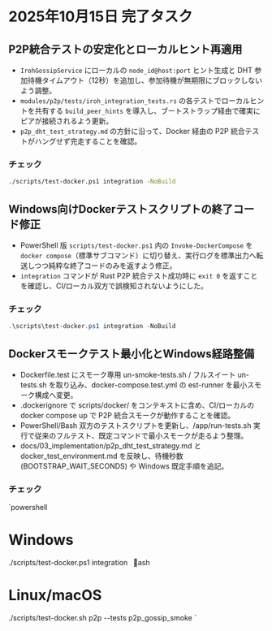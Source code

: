 # 2025年10月15日 完了タスク

## P2P統合テストの安定化とローカルヒント再適用
- `IrohGossipService` にローカルの `node_id@host:port` ヒント生成と DHT 参加待機タイムアウト（12秒）を追加し、参加待機が無期限にブロックしないよう調整。
- `modules/p2p/tests/iroh_integration_tests.rs` の各テストでローカルヒントを共有する `build_peer_hints` を導入し、ブートストラップ経由で確実にピアが接続されるよう更新。
- `p2p_dht_test_strategy.md` の方針に沿って、Docker 経由の P2P 統合テストがハングせず完走することを確認。

### チェック
```bash
./scripts/test-docker.ps1 integration -NoBuild
```

## Windows向けDockerテストスクリプトの終了コード修正
- PowerShell 版 `scripts/test-docker.ps1` 内の `Invoke-DockerCompose` を `docker compose`（標準サブコマンド）に切り替え、実行ログを標準出力へ転送しつつ純粋な終了コードのみを返すよう修正。
- `integration` コマンドが Rust P2P 統合テスト成功時に `exit 0` を返すことを確認し、CI/ローカル双方で誤検知されないようにした。

### チェック
```powershell
.\scripts\test-docker.ps1 integration -NoBuild
```

## Dockerスモークテスト最小化とWindows経路整備
- Dockerfile.test にスモーク専用 
un-smoke-tests.sh / フルスイート 
un-tests.sh を取り込み、docker-compose.test.yml の 	est-runner を最小スモーク構成へ変更。
- .dockerignore で scripts/docker/ をコンテキストに含め、CI/ローカルの docker compose up で P2P 統合スモークが動作することを確認。
- PowerShell/Bash 双方のテストスクリプトを更新し、/app/run-tests.sh 実行で従来のフルテスト、既定コマンドで最小スモークが走るよう整理。
- docs/03_implementation/p2p_dht_test_strategy.md と docker_test_environment.md を反映し、待機秒数 (BOOTSTRAP_WAIT_SECONDS) や Windows 既定手順を追記。
### チェック
`powershell
# Windows
./scripts/test-docker.ps1 integration
`
`ash
# Linux/macOS
./scripts/test-docker.sh p2p --tests p2p_gossip_smoke
`
